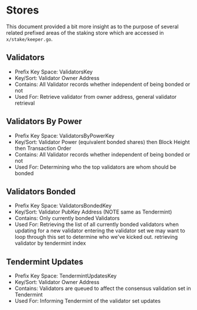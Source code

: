 # Stores

This document provided a bit more insight as to the purpose of several related
prefixed areas of the staking store which are accessed in `x/stake/keeper.go`.


## Validators 
 - Prefix Key Space:    ValidatorsKey
 - Key/Sort:            Validator Owner Address
 - Contains:            All Validator records whether independent of being bonded or not
 - Used For:            Retrieve validator from owner address, general validator retrieval 

## Validators By Power
 - Prefix Key Space:    ValidatorsByPowerKey
 - Key/Sort:            Validator Power (equivalent bonded shares) then Block
                        Height then Transaction Order
 - Contains:            All Validator records whether independent of being bonded or not
 - Used For:            Determining who the top validators are whom should be bonded

## Validators Bonded 
 - Prefix Key Space:    ValidatorsBondedKey
 - Key/Sort:            Validator PubKey Address (NOTE same as Tendermint)
 - Contains:            Only currently bonded Validators
 - Used For:            Retrieving the list of all currently bonded validators when updating 
                        for a new validator entering the validator set we may want to loop 
                        through this set to determine who we've kicked out.
                        retrieving validator by tendermint index

## Tendermint Updates
 - Prefix Key Space:    TendermintUpdatesKey
 - Key/Sort:            Validator Owner Address
 - Contains:            Validators are queued to affect the consensus validation set in Tendermint
 - Used For:            Informing Tendermint of the validator set updates
